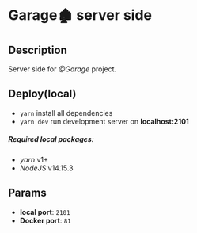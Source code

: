 # Garage🏚 server side

## Description

Server side for *@Garage* project.

## Deploy(local)

  * `yarn` install all dependencies
  * `yarn dev` run development server on **localhost:2101**

  ##### Required local packages:

  * *yarn* v1+
  * *NodeJS* v14.15.3

## Params

  * **local port**: `2101`
  * **Docker port**: `81`
